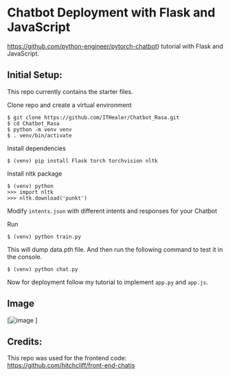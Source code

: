 # Chatbot Deployment with Flask and JavaScript

https://github.com/python-engineer/pytorch-chatbot) tutorial with Flask and JavaScript.

## Initial Setup:
This repo currently contains the starter files.

Clone repo and create a virtual environment
```
$ git clone https://github.com/ITHealer/Chatbot_Rasa.git
$ cd Chatbot_Rasa
$ python -m venv venv
$ . venv/bin/activate
```
Install dependencies
```
$ (venv) pip install Flask torch torchvision nltk
```
Install nltk package
```
$ (venv) python
>>> import nltk
>>> nltk.download('punkt')
```
Modify `intents.json` with different intents and responses for your Chatbot

Run
```
$ (venv) python train.py
```
This will dump data.pth file. And then run
the following command to test it in the console.
```
$ (venv) python chat.py
```

Now for deployment follow my tutorial to implement `app.py` and `app.js`.

## Image
[![image](https://user-images.githubusercontent.com/94621494/199389983-5ed37114-f6cf-4302-8af2-1c7af5bfe7f8.png)
]

## Credits:
This repo was used for the frontend code:
https://github.com/hitchcliff/front-end-chatjs

